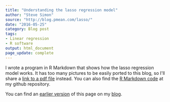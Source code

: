 ```yaml
---
title: "Understanding the lasso regression model"
author: "Steve Simon"
source: "http://blog.pmean.com/lasso/"
date: "2016-05-25"
category: Blog post
tags:
- Linear regression
- R software
output: html_document
page_update: complete
---
```


I wrote a program in R Markdown that shows how the lasso regression model works. It has too many pictures to be easily ported to this blog, so I'll share a [link to a pdf file](http://www.pmean.com/16/images/lasso.pdf) instead. You can also find the [R Markdown code](https://github.com/pmean/understanding-lasso) at my github repository.

You can find an [earlier version][sim1] of this page on my [blog][sim2].

[sim1]: http://blog.pmean.com/lasso/
[sim2]: http://blog.pmean.com
